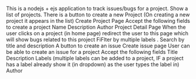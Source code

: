 This is a nodejs + ejs  application to track issues/bugs for a project.
Show a list of projects.
There is  a button to create a new Project (On creating a new project it appears in the list)
Create Project Page
Accept the following fields to create a project
Name
Description
Author
Project Detail Page
When the user clicks on a project (in home page) redirect the user to this page which will show bugs related to this project
FiFlter by multiple labels .
Search by title and description
A button to create an issue
Create issue page
User can be able to create an issue for a project
Accept the following fields
Title
Description
Labels (multiple labels can be added to a project, IF a project has a label already show it (in dropdown) as the user types the label in)
Author
